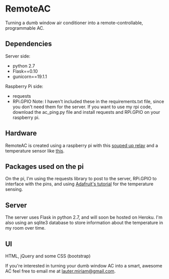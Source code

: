 RemoteAC 
========
Turning a dumb window air conditioner into a remote-controllable, programmable AC.

## Dependencies
Server side:
* python 2.7
* Flask==0.10
* gunicorn==19.1.1

Raspberry Pi side:
* requests
* RPi.GPIO
Note: I haven't included these in the requirements.txt file, since you don't need them for the server. If you want to use my rpi code, download the ac_ping.py file and install requests and RPi.GPIO on your raspberry pi.

Hardware
--------
RemoteAC is created using a raspberry pi with this [souped up relay](http://www.adafruit.com/products/268) and a temperature sensor like [this](http://www.adafruit.com/products/381). 

Packages used on the pi
-------
On the pi, I'm using the requests library to post to the server, RPi.GPIO to interface with the pins, and using [Adafruit's tutorial](https://learn.adafruit.com/adafruits-raspberry-pi-lesson-11-ds18b20-temperature-sensing/software) for the temperature sensing.

Server
-------
The server uses Flask in python 2.7, and will soon be hosted on Heroku. I'm also using an sqlite3 database to store information about the temperature in my room over time. 

UI
------
HTML, jQuery and some CSS (bootstrap) 

If you're interested in turning your dumb window AC into a smart, awesome AC feel free to email me at lauter.miriam@gmail.com. 

